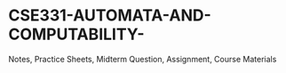 # CSE331-AUTOMATA-AND-COMPUTABILITY-
Notes, Practice Sheets, Midterm  Question, Assignment, Course Materials
